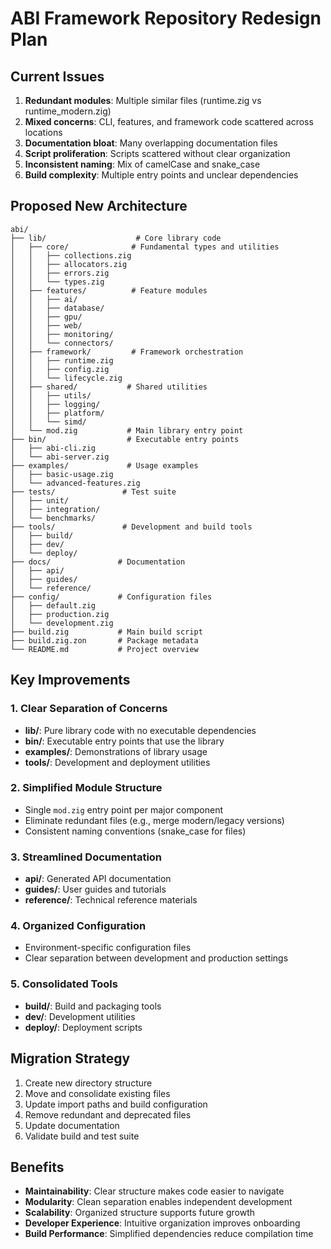 # ABI Framework Repository Redesign Plan

## Current Issues

1. **Redundant modules**: Multiple similar files (runtime.zig vs runtime_modern.zig)
2. **Mixed concerns**: CLI, features, and framework code scattered across locations
3. **Documentation bloat**: Many overlapping documentation files
4. **Script proliferation**: Scripts scattered without clear organization
5. **Inconsistent naming**: Mix of camelCase and snake_case
6. **Build complexity**: Multiple entry points and unclear dependencies

## Proposed New Architecture

```
abi/
├── lib/                    # Core library code
│   ├── core/              # Fundamental types and utilities
│   │   ├── collections.zig
│   │   ├── allocators.zig
│   │   ├── errors.zig
│   │   └── types.zig
│   ├── features/          # Feature modules
│   │   ├── ai/
│   │   ├── database/
│   │   ├── gpu/
│   │   ├── web/
│   │   ├── monitoring/
│   │   └── connectors/
│   ├── framework/         # Framework orchestration
│   │   ├── runtime.zig
│   │   ├── config.zig
│   │   └── lifecycle.zig
│   ├── shared/           # Shared utilities
│   │   ├── utils/
│   │   ├── logging/
│   │   ├── platform/
│   │   └── simd/
│   └── mod.zig           # Main library entry point
├── bin/                  # Executable entry points
│   ├── abi-cli.zig
│   └── abi-server.zig
├── examples/             # Usage examples
│   ├── basic-usage.zig
│   └── advanced-features.zig
├── tests/               # Test suite
│   ├── unit/
│   ├── integration/
│   └── benchmarks/
├── tools/               # Development and build tools
│   ├── build/
│   ├── dev/
│   └── deploy/
├── docs/               # Documentation
│   ├── api/
│   ├── guides/
│   └── reference/
├── config/             # Configuration files
│   ├── default.zig
│   ├── production.zig
│   └── development.zig
├── build.zig           # Main build script
├── build.zig.zon       # Package metadata
└── README.md           # Project overview
```

## Key Improvements

### 1. Clear Separation of Concerns
- **lib/**: Pure library code with no executable dependencies
- **bin/**: Executable entry points that use the library
- **examples/**: Demonstrations of library usage
- **tools/**: Development and deployment utilities

### 2. Simplified Module Structure
- Single `mod.zig` entry point per major component
- Eliminate redundant files (e.g., merge modern/legacy versions)
- Consistent naming conventions (snake_case for files)

### 3. Streamlined Documentation
- **api/**: Generated API documentation
- **guides/**: User guides and tutorials
- **reference/**: Technical reference materials

### 4. Organized Configuration
- Environment-specific configuration files
- Clear separation between development and production settings

### 5. Consolidated Tools
- **build/**: Build and packaging tools
- **dev/**: Development utilities
- **deploy/**: Deployment scripts

## Migration Strategy

1. Create new directory structure
2. Move and consolidate existing files
3. Update import paths and build configuration
4. Remove redundant and deprecated files
5. Update documentation
6. Validate build and test suite

## Benefits

- **Maintainability**: Clear structure makes code easier to navigate
- **Modularity**: Clean separation enables independent development
- **Scalability**: Organized structure supports future growth
- **Developer Experience**: Intuitive organization improves onboarding
- **Build Performance**: Simplified dependencies reduce compilation time